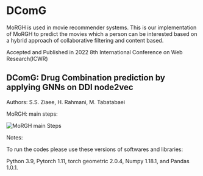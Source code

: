 # DComG

MoRGH is used in movie recommender systems. This is our implementation of MoRGH to predict the movies which 
a person can be interested based on a hybrid approach of collaborative filtering and content based.

Accepted and Published in 2022 8th International Conference on Web Research(ICWR)

## DComG: Drug Combination prediction by applying GNNs on DDI node2vec 

Authors: S.S. Ziaee, H. Rahmani, M. Tabatabaei

MoRGH: main steps: 

![MoRGH main Steps](https://raw.githubusercontent.com/sinaziaee/movie_recommender/master/figs/MoRGH_Overall.png)


Notes:

To run the codes please use these versions of softwares and libraries:

Python 3.9, Pytorch 1.11, torch geometric 2.0.4, Numpy 1.18.1, and Pandas 1.0.1.
